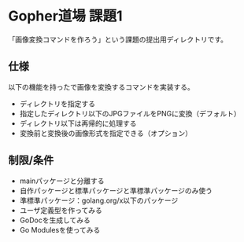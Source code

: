 # Gopher道場 課題1
「画像変換コマンドを作ろう」という課題の提出用ディレクトリです。

## 仕様
以下の機能を持ったで画像を変換するコマンドを実装する。

 * ディレクトリを指定する
 * 指定したディレクトリ以下のJPGファイルをPNGに変換（デフォルト）
 * ディレクトリ以下は再帰的に処理する
 * 変換前と変換後の画像形式を指定できる（オプション）

## 制限/条件

 * mainパッケージと分離する
 * 自作パッケージと標準パッケージと準標準パッケージのみ使う
 * 準標準パッケージ：golang.org/x以下のパッケージ
 * ユーザ定義型を作ってみる
 * GoDocを生成してみる
 * Go Modulesを使ってみる
